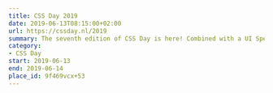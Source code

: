 ```yaml
---
title: CSS Day 2019
date: 2019-06-13T08:15:00+02:00
url: https://cssday.nl/2019
summary: The seventh edition of CSS Day is here! Combined with a UI Special on Thursday, it promises to be even more fun than the sixth edition!
category:
- CSS Day
start: 2019-06-13
end: 2019-06-14
place_id: 9f469vcx+53
---
```

